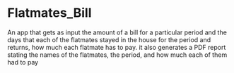 # Flatmates_Bill
An app that gets as input the amount of a bill for a particular period and the days that each of the flatmates stayed in the house for the period and returns, how much each flatmate has to pay. it also generates a PDF report stating the names of the flatmates, the period, and how much each of them had to pay

